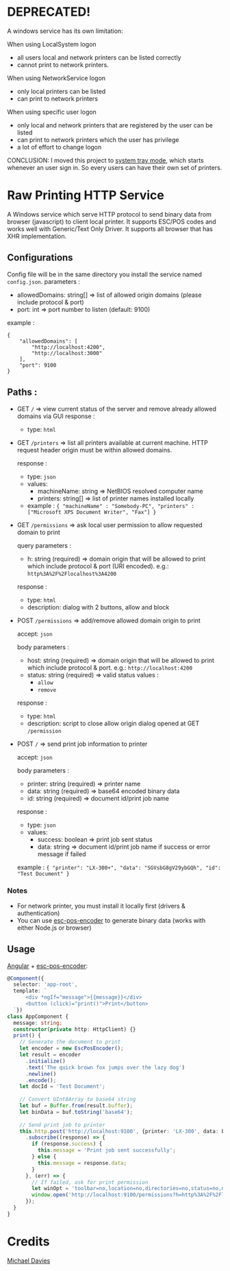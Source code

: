 # DEPRECATED!
A windows service has its own limitation:

When using LocalSystem logon
* all users local and network printers can be listed correctly
* cannot print to network printers.

When using NetworkService logon
* only local printers can be listed
* can print to network printers

When using specific user logon
* only local and network printers that are registered by the user can be listed
* can print to network printers which the user has privilege
* a lot of effort to change logon

CONCLUSION: I moved this project to [system tray mode](https://github.com/lockerace/RawPrintingHTTPServer), which starts whenever an user sign in. So every users can have their own set of printers.

# Raw Printing HTTP Service
A Windows service which serve HTTP protocol to send binary data from browser (javascript) to client local printer. It supports ESC/POS codes and works well with Generic/Text Only Driver. It supports all browser that has XHR implementation.
## Configurations
Config file will be in the same directory you install the service named `config.json`.
parameters :
* allowedDomains: string[] => list of allowed origin domains (please include protocol & port)
* port: int => port number to listen (default: 9100)

example :
```
{
    "allowedDomains": [
        "http://localhost:4200",
        "http://localhost:3000"
    ],
    "port": 9100
}
```
## Paths :
* GET `/` => view current status of the server and remove already allowed domains via GUI
response :
    * type: `html`

* GET `/printers` => list all printers available at current machine. HTTP request header origin must be within allowed domains.

   response :
    * type: `json`
    * values:
       * machineName: string => NetBIOS resolved computer name
       * printers: string[] => list of printer names installed locally
    * example :
`{ "machineName" : "Somebody-PC", "printers" : ["Microsoft XPS Document Writer", "Fax"] }`

* GET `/permissions` => ask local user permission to allow requested domain to print

   query parameters :
   * h: string (required) => domain origin that will be allowed to print which include protocol & port (URI encoded). e.g.: `http%3A%2F%2Flocalhost%3A4200`

   response :
   * type: `html`
   * description: dialog with 2 buttons, allow and block

* POST `/permissions` => add/remove allowed domain origin to print

   accept: `json`

   body parameters :
   * host: string (required) => domain origin that will be allowed to print which include protocol & port. e.g.: `http://localhost:4200`
   * status: string (required) => valid status values :
      * `allow`
      * `remove`

   response :
   * type: `html`
   * description: script to close allow origin dialog opened at GET `/permission`

* POST `/` => send print job information to printer

   accept: `json`

   body parameters :
   * printer: string (required) => printer name
   * data: string (required) => base64 encoded binary data
   * id: string (required) => document id/print job name

   response :
   * type: `json`
   * values:
      * success: boolean => print job sent status
      * data: string => document id/print job name if success or error message if failed

   example :
`{ "printer": "LX-300+", "data": "SGVsbG8gV29ybGQh", "id": "Test Document" }`

### Notes
* For network printer, you must install it locally first (drivers & authentication)
* You can use [esc-pos-encoder](https://github.com/NielsLeenheer/EscPosEncoder) to generate binary data (works with either Node.js or browser)

## Usage
[Angular](https://github.com/angular/angular) + [esc-pos-encoder](https://github.com/NielsLeenheer/EscPosEncoder):
```typescript
@Component({
  selector: 'app-root',
  template: `
      <div *ngIf="message">{{message}}</div>
      <button (click)="print()">Print</button>
  `})
class AppComponent {
  message: string;
  constructor(private http: HttpClient) {}
  print() {
    // Generate the document to print
    let encoder = new EscPosEncoder();
    let result = encoder
      .initialize()
      .text('The quick brown fox jumps over the lazy dog')
      .newline()
      .encode();
    let docId = 'Test Document';
    
    // Convert UInt8Array to base64 string
    let buf = Buffer.from(result.buffer);
    let binData = buf.toString('base64');
    
    // Send print job to printer
    this.http.post('http://localhost:9100', {printer: 'LX-300', data: binData, id: docId})
      .subscribe((response) => {
        if (response.success) {
          this.message = 'Print job sent successfully';
        } else {
          this.message = response.data;
        }
      }, (err) => {
        // If failed, ask for print permission
        let winOpt = 'toolbar=no,location=no,directories=no,status=no,menubar=no,scrollbars=yes,resizable=yes,width=400,height=300,top=0,left=0';
        window.open('http://localhost:9100/permissions?h=http%3A%2F%2Flocalhost%3A4200', 'Ask Permission', winOpt);
      });
  }
}
```

# Credits
[Michael Davies](https://www.codeproject.com/Tips/704989/Print-Direct-To-Windows-Printer-EPOS-Receipt)
